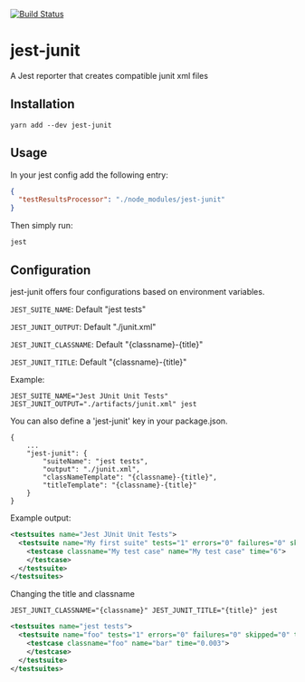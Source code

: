 [![Build Status](https://travis-ci.org/palmerj3/jest-junit.svg?branch=master)](https://travis-ci.org/palmerj3/jest-junit)

# jest-junit
A Jest reporter that creates compatible junit xml files

## Installation
```shell
yarn add --dev jest-junit
```

## Usage
In your jest config add the following entry:
```JSON
{
  "testResultsProcessor": "./node_modules/jest-junit"
}
```

Then simply run:

```shell
jest
```

## Configuration

jest-junit offers four configurations based on environment variables.

```JEST_SUITE_NAME```: Default "jest tests"

```JEST_JUNIT_OUTPUT```: Default "./junit.xml"

```JEST_JUNIT_CLASSNAME```: Default "{classname}-{title}"

```JEST_JUNIT_TITLE```: Default "{classname}-{title}"

Example:

```shell
JEST_SUITE_NAME="Jest JUnit Unit Tests" JEST_JUNIT_OUTPUT="./artifacts/junit.xml" jest
```

You can also define a 'jest-junit' key in your package.json.

```
{
    ...
    "jest-junit": {
        "suiteName": "jest tests",
        "output": "./junit.xml",
        "classNameTemplate": "{classname}-{title}",
        "titleTemplate": "{classname}-{title}"
    }
}
```

Example output:
```xml
<testsuites name="Jest JUnit Unit Tests">
  <testsuite name="My first suite" tests="1" errors="0" failures="0" skipped="0" timestamp="2016-11-19T01:37:20" time="0.105">
    <testcase classname="My test case" name="My test case" time="6">
    </testcase>
  </testsuite>
</testsuites>
```

Changing the title and classname

```shell
JEST_JUNIT_CLASSNAME="{classname}" JEST_JUNIT_TITLE="{title}" jest
```

```xml
<testsuites name="jest tests">
  <testsuite name="foo" tests="1" errors="0" failures="0" skipped="0" timestamp="2017-02-19T22:36:15" time="0.232">
    <testcase classname="foo" name="bar" time="0.003">
    </testcase>
  </testsuite>
</testsuites>
```
